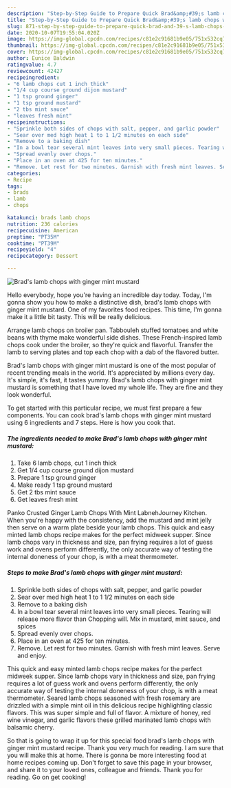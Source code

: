 ```yaml
---
description: "Step-by-Step Guide to Prepare Quick Brad&amp;#39;s lamb chops with ginger mint mustard"
title: "Step-by-Step Guide to Prepare Quick Brad&amp;#39;s lamb chops with ginger mint mustard"
slug: 871-step-by-step-guide-to-prepare-quick-brad-and-39-s-lamb-chops-with-ginger-mint-mustard
date: 2020-10-07T19:55:04.020Z
image: https://img-global.cpcdn.com/recipes/c81e2c91681b9e05/751x532cq70/brads-lamb-chops-with-ginger-mint-mustard-recipe-main-photo.jpg
thumbnail: https://img-global.cpcdn.com/recipes/c81e2c91681b9e05/751x532cq70/brads-lamb-chops-with-ginger-mint-mustard-recipe-main-photo.jpg
cover: https://img-global.cpcdn.com/recipes/c81e2c91681b9e05/751x532cq70/brads-lamb-chops-with-ginger-mint-mustard-recipe-main-photo.jpg
author: Eunice Baldwin
ratingvalue: 4.7
reviewcount: 42427
recipeingredient:
- "6 lamb chops cut 1 inch thick"
- "1/4 cup course ground dijon mustard"
- "1 tsp ground ginger"
- "1 tsp ground mustard"
- "2 tbs mint sauce"
- "leaves fresh mint"
recipeinstructions:
- "Sprinkle both sides of chops with salt, pepper, and garlic powder"
- "Sear over med high heat 1 to 1 1/2 minutes on each side"
- "Remove to a baking dish"
- "In a bowl tear several mint leaves into very small pieces. Tearing will release more flavor than Chopping will. Mix in mustard, mint sauce, and spices"
- "Spread evenly over chops."
- "Place in an oven at 425 for ten minutes."
- "Remove. Let rest for two minutes. Garnish with fresh mint leaves. Serve and enjoy."
categories:
- Recipe
tags:
- brads
- lamb
- chops

katakunci: brads lamb chops 
nutrition: 236 calories
recipecuisine: American
preptime: "PT35M"
cooktime: "PT39M"
recipeyield: "4"
recipecategory: Dessert

---
```



![Brad&#39;s lamb chops with ginger mint mustard](https://img-global.cpcdn.com/recipes/c81e2c91681b9e05/751x532cq70/brads-lamb-chops-with-ginger-mint-mustard-recipe-main-photo.jpg)

Hello everybody, hope you're having an incredible day today. Today, I'm gonna show you how to make a distinctive dish, brad&#39;s lamb chops with ginger mint mustard. One of my favorites food recipes. This time, I'm gonna make it a little bit tasty. This will be really delicious.

Arrange lamb chops on broiler pan. Tabbouleh stuffed tomatoes and white beans with thyme make wonderful side dishes. These French-inspired lamb chops cook under the broiler, so they&#39;re quick and flavorful. Transfer the lamb to serving plates and top each chop with a dab of the flavored butter.

Brad&#39;s lamb chops with ginger mint mustard is one of the most popular of recent trending meals in the world. It's appreciated by millions every day. It's simple, it's fast, it tastes yummy. Brad&#39;s lamb chops with ginger mint mustard is something that I have loved my whole life. They are fine and they look wonderful.


To get started with this particular recipe, we must first prepare a few components. You can cook brad&#39;s lamb chops with ginger mint mustard using 6 ingredients and 7 steps. Here is how you cook that.

<!--inarticleads1-->

##### The ingredients needed to make Brad&#39;s lamb chops with ginger mint mustard:

1. Take 6 lamb chops, cut 1 inch thick
1. Get 1/4 cup course ground dijon mustard
1. Prepare 1 tsp ground ginger
1. Make ready 1 tsp ground mustard
1. Get 2 tbs mint sauce
1. Get leaves fresh mint


Panko Crusted Ginger Lamb Chops With Mint LabnehJourney Kitchen. When you&#39;re happy with the consistency, add the mustard and mint jelly then serve on a warm plate beside your lamb chops. This quick and easy minted lamb chops recipe makes for the perfect midweek supper. Since lamb chops vary in thickness and size, pan frying requires a lot of guess work and ovens perform differently, the only accurate way of testing the internal doneness of your chop, is with a meat thermometer. 

<!--inarticleads2-->

##### Steps to make Brad&#39;s lamb chops with ginger mint mustard:

1. Sprinkle both sides of chops with salt, pepper, and garlic powder
1. Sear over med high heat 1 to 1 1/2 minutes on each side
1. Remove to a baking dish
1. In a bowl tear several mint leaves into very small pieces. Tearing will release more flavor than Chopping will. Mix in mustard, mint sauce, and spices
1. Spread evenly over chops.
1. Place in an oven at 425 for ten minutes.
1. Remove. Let rest for two minutes. Garnish with fresh mint leaves. Serve and enjoy.


This quick and easy minted lamb chops recipe makes for the perfect midweek supper. Since lamb chops vary in thickness and size, pan frying requires a lot of guess work and ovens perform differently, the only accurate way of testing the internal doneness of your chop, is with a meat thermometer. Seared lamb chops seasoned with fresh rosemary are drizzled with a simple mint oil in this delicious recipe highlighting classic flavors. This was super simple and full of flavor. A mixture of honey, red wine vinegar, and garlic flavors these grilled marinated lamb chops with balsamic cherry. 

So that is going to wrap it up for this special food brad&#39;s lamb chops with ginger mint mustard recipe. Thank you very much for reading. I am sure that you will make this at home. There is gonna be more interesting food at home recipes coming up. Don't forget to save this page in your browser, and share it to your loved ones, colleague and friends. Thank you for reading. Go on get cooking!
